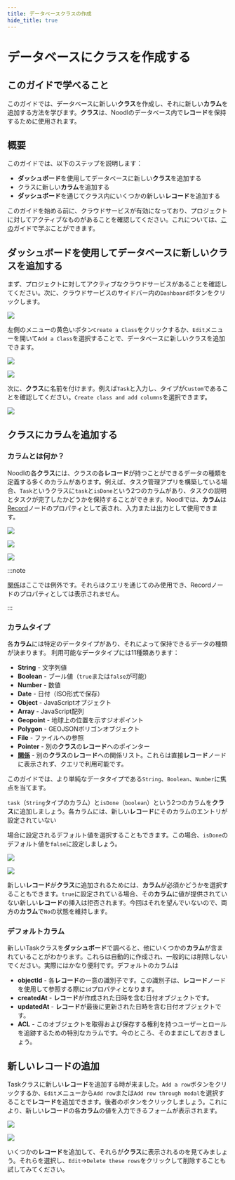 ```yaml
---
title: データベースクラスの作成
hide_title: true
---
```


# データベースにクラスを作成する

## このガイドで学べること

このガイドでは、データベースに新しい**クラス**を作成し、それに新しい**カラム**を追加する方法を学びます。**クラス**は、Noodlのデータベース内で**レコード**を保持するために使用されます。

## 概要

このガイドでは、以下のステップを説明します：

- **ダッシュボード**を使用してデータベースに新しい**クラス**を追加する
- クラスに新しい**カラム**を追加する
- **ダッシュボード**を通じてクラス内にいくつかの新しい**レコード**を追加する

このガイドを始める前に、クラウドサービスが有効になっており、プロジェクトに対してアクティブなものがあることを確認してください。これについては、[この](/docs/guides/cloud-data/creating-a-backend)ガイドで学ぶことができます。

## **ダッシュボード**を使用してデータベースに新しいクラスを追加する

まず、プロジェクトに対してアクティブなクラウドサービスがあることを確認してください。次に、クラウドサービスのサイドバー内の`Dashboard`ボタンをクリックします。

<div className="ndl-image-with-background xl">

![](/docs/guides/cloud-data/creating-a-class/dashboard-1.png)

</div>

左側のメニューの黄色いボタン`Create a Class`をクリックするか、`Edit`メニューを開いて`Add a Class`を選択することで、データベースに新しいクラスを追加できます。

<div className="ndl-image-with-background">

![](/docs/guides/cloud-data/creating-a-class/create-class-1.png)

</div>

<div className="ndl-image-with-background m">

![](/docs/guides/cloud-data/creating-a-class/create-class-2.png)

</div>

次に、**クラス**に名前を付けます。例えば`Task`と入力し、タイプが`Custom`であることを確認してください。`Create class and add columns`を選択できます。

<div className="ndl-image-with-background l">

![](/docs/guides/cloud-data/creating-a-class/add-class.png)

</div>

## クラスにカラムを追加する

### カラムとは何か？

Noodlの各**クラス**には、クラスの各**レコード**が持つことができるデータの種類を定義する多くのカラムがあります。例えば、タスク管理アプリを構築している場合、`Task`というクラスに`task`と`isDone`という2つのカラムがあり、タスクの説明とタスクが完了したかどうかを保持することができます。Noodlでは、**カラム**は[Record](/nodes/data/cloud-data/record)ノードのプロパティとして表され、入力または出力として使用できます。

<div className="ndl-image-with-background xl">

![](/docs/guides/cloud-data/creating-a-class/class.png)

</div>

<div className="ndl-image-with-background">

![](/docs/guides/cloud-data/creating-a-class/record-1.png)

</div>

<div className="ndl-image-with-background">

![](/docs/guides/cloud-data/creating-a-class/record-2.png)

</div>

:::note

[関係](/docs/guides/cloud-data/record-relations?id=relation-many-to-many-relationships)はここでは例外です。それらはクエリを通じてのみ使用でき、Recordノードのプロパティとしては表示されません。

:::

### カラムタイプ

各**カラム**には特定のデータタイプがあり、それによって保持できるデータの種類が決まります。
利用可能なデータタイプには11種類あります：

- **String** - 文字列値
- **Boolean** - ブール値（`true`または`false`が可能）
- **Number** - 数値
- **Date** - 日付（ISO形式で保存）
- **Object** - JavaScriptオブジェクト
- **Array** - JavaScript配列
- **Geopoint** - 地球上の位置を示すジオポイント
- **Polygon** - GEOJSONポリゴンオブジェクト
- **File** - ファイルへの参照
- **Pointer** - 別の**クラス**の**レコード**へのポインター
- **[関係](/docs/guides/cloud-data/record-relations?id=relation-many-to-many-relationships)** - 別の**クラス**の**レコード**への関係リスト。これらは直接**レコード**ノードに表示されず、クエリで利用可能です。

このガイドでは、より単純なデータタイプである`String`、`Boolean`、`Number`に焦点を当てます。

`task`（`String`タイプのカラム）と`isDone`（`boolean`）という2つのカラムを**クラス**に追加しましょう。各カラムには、新しい**レコード**にそのカラムのエントリが設定されていない

場合に設定されるデフォルト値を選択することもできます。この場合、`isDone`のデフォルト値を`false`に設定しましょう。

<div className="ndl-image-with-background l">

![](/docs/guides/cloud-data/creating-a-class/add-new-column.png)

</div>

<div className="ndl-image-with-background l">

![](/docs/guides/cloud-data/creating-a-class/add-new-column-2.png)

</div>

新しい**レコード**が**クラス**に追加されるためには、**カラム**が必須かどうかを選択することもできます。`true`に設定されている場合、その**カラム**に値が提供されていない新しい**レコード**の挿入は拒否されます。今回はそれを望んでいないので、両方の**カラム**で`No`の状態を維持します。

### デフォルトカラム

新しいTaskクラスを**ダッシュボード**で調べると、他にいくつかの**カラム**が含まれていることがわかります。これらは自動的に作成され、一般的には削除しないでください。実際にはかなり便利です。デフォルトのカラムは

- **objectId** - 各**レコード**の一意の識別子です。この識別子は、**レコード**ノードを使用して参照する際に`id`プロパティとなります。
- **createdAt** - **レコード**が作成された日時を含む日付オブジェクトです。
- **updatedAt** - **レコード**が最後に更新された日時を含む日付オブジェクトです。
- **ACL** - このオブジェクトを取得および保存する権利を持つユーザーとロールを追跡するための特別なカラムです。今のところ、そのままにしておきましょう。

## 新しいレコードの追加

Taskクラスに新しい**レコード**を追加する時が来ました。`Add a row`ボタンをクリックするか、`Edit`メニューから`Add row`または`Add row through modal`を選択することで**レコード**を追加できます。後者のボタンをクリックしましょう。これにより、新しい**レコード**の各**カラム**の値を入力できるフォームが表示されます。

<div className="ndl-image-with-background">

![](/docs/guides/cloud-data/creating-a-class/add-row-1.png)

</div>

<div className="ndl-image-with-background s">

![](/docs/guides/cloud-data/creating-a-class/add-row-2.png)

</div>

いくつかの**レコード**を追加して、それらが**クラス**に表示されるのを見てみましょう。それらを選択し、`Edit`->`Delete these rows`をクリックして削除することも試してみてください。